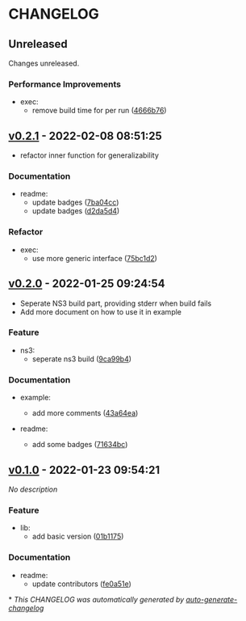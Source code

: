 # CHANGELOG

## Unreleased

Changes unreleased.

### Performance Improvements

- exec:
  - remove build time for per run ([4666b76](https://github.com/BobAnkh/ns3-parallel/commit/4666b76be5c5dad2bfc7abdc34d6f88027c408c7))

## [v0.2.1](https://github.com/BobAnkh/ns3-parallel/releases/tag/v0.2.1) - 2022-02-08 08:51:25

- refactor inner function for generalizability

### Documentation

- readme:
  - update badges ([7ba04cc](https://github.com/BobAnkh/ns3-parallel/commit/7ba04ccd7bff1bfdbaf511fa08494dfd223b2c6a))
  - update badges ([d2da5d4](https://github.com/BobAnkh/ns3-parallel/commit/d2da5d4730d97a4174513522b7753eca78d3e08a))

### Refactor

- exec:
  - use more generic interface ([75bc1d2](https://github.com/BobAnkh/ns3-parallel/commit/75bc1d29f542e40433fb4ff061850b10a8045336))

## [v0.2.0](https://github.com/BobAnkh/ns3-parallel/releases/tag/v0.2.0) - 2022-01-25 09:24:54

- Seperate NS3 build part, providing stderr when build fails
- Add more document on how to use it in example

### Feature

- ns3:
  - seperate ns3 build ([9ca99b4](https://github.com/BobAnkh/ns3-parallel/commit/9ca99b4c9a5e8cf175a1321dcb7df810db550bce))

### Documentation

- example:
  - add more comments ([43a64ea](https://github.com/BobAnkh/ns3-parallel/commit/43a64eaa04b47e13d5d8dc1470eaabf3c1b655f2))

- readme:
  - add some badges ([71634bc](https://github.com/BobAnkh/ns3-parallel/commit/71634bcf51b571a8372e4cd3de586f9ea8d6ba85))

## [v0.1.0](https://github.com/BobAnkh/ns3-parallel/releases/tag/v0.1.0) - 2022-01-23 09:54:21

*No description*

### Feature

- lib:
  - add basic version ([01b1175](https://github.com/BobAnkh/ns3-parallel/commit/01b11755b305dff19d6037aa310f5444e7de25d9))

### Documentation

- readme:
  - update contributors ([fe0a51e](https://github.com/BobAnkh/ns3-parallel/commit/fe0a51ebbbf94ba44f994eb4cd3069300d8c4501))

\* *This CHANGELOG was automatically generated by [auto-generate-changelog](https://github.com/BobAnkh/auto-generate-changelog)*
